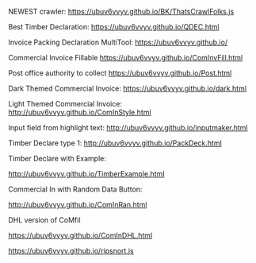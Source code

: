 NEWEST
crawler: https://ubuv6vvyv.github.io/BK/ThatsCrawlFolks.js




Best Timber Declaration: https://ubuv6vvyv.github.io/QDEC.html






Invoice Packing Declaration MultiTool: https://ubuv6vvyv.github.io/

Commercial Invoice Fillable
https://ubuv6vvyv.github.io/ComInvFill.html

Post office authority to collect https://ubuv6vvyv.github.io/Post.html


Dark Themed Commercial Invoice: https://ubuv6vvyv.github.io/dark.html


Light Themed Commercial Invoice: http://ubuv6vvyv.github.io/ComInStyle.html


Input field from highlight text: http://ubuv6vvyv.github.io/inputmaker.html

Timber Declare type 1: http://ubuv6vvyv.github.io/PackDeck.html

Timber Declare with Example:

http://ubuv6vvyv.github.io/TimberExample.html

Commercial In with Random Data Button:

http://ubuv6vvyv.github.io/ComInRan.html

DHL version of CoMfil

https://ubuv6vvyv.github.io/ComInDHL.html



https://ubuv6vvyv.github.io/ripsnort.js
